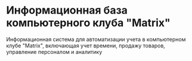 # Информационная база компьютерного клуба "Matrix"
Информационная система для автоматизации учета в компьютерном клубе "Matrix", включающая учет времени, продажу товаров, управление персоналом и аналитику
